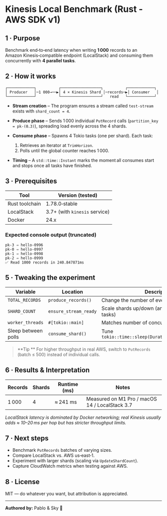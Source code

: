 # Kinesis Local Benchmark (Rust ‑ AWS SDK v1)

## 1 · Purpose

Benchmark end‑to‑end latency when writing **1 000** records to an Amazon Kinesis‑compatible endpoint (LocalStack) and consuming them concurrently with **4 parallel tasks**.

## 2 · How it works

```
┌────────────┐          ┌──────────────────┐          ┌────────────┐
│ Producer   │─1 000→──▶│ 4 × Kinesis Shard │─records─▶│ Consumer   │
└────────────┘          └──────────────────┘   read   └────────────┘
```

* **Stream creation** – The program ensures a stream called `test-stream` exists with `shard_count = 4`.
* **Produce phase** – Sends 1 000 individual `PutRecord` calls (`partition_key = pk‑(0‥3)`), spreading load evenly across the 4 shards.
* **Consume phase** – Spawns 4 Tokio tasks (one per shard). Each task:

    1. Retrieves an iterator at `TrimHorizon`.
    2. Polls until the global counter reaches 1 000.
* **Timing** – A `std::time::Instant` marks the moment all consumes start and stops once all tasks have finished.

## 3 · Prerequisites

| Tool           | Version (tested)              |
| -------------- | ----------------------------- |
| Rust toolchain | 1.78.0‑stable                 |
| LocalStack     | 3.7+ (with `kinesis` service) |
| Docker         | 24.x                          |


### Expected console output (truncated)

```text
pk-3 ⇒ hello-0996
pk-0 ⇒ hello-0997
pk-1 ⇒ hello-0998
pk-2 ⇒ hello-0999
✅ Read 1000 records in 240.847871ms
```

## 5 · Tweaking the experiment

| Variable            | Location              | Description                                          |
| ------------------- | --------------------- | ---------------------------------------------------- |
| `TOTAL_RECORDS`     | `produce_records()`   | Change the number of events produced                 |
| `SHARD_COUNT`       | `ensure_stream_ready` | Scale shards up/down (and adjust consumer tasks)     |
| `worker_threads`    | `#[tokio::main]`      | Matches number of concurrent shard readers           |
| Sleep between polls | `consume_shard()`     | Tune `tokio::time::sleep(Duration::from_millis(20))` |

> \*\*Tip \*\* For higher throughput in real AWS, switch to `PutRecords` (batch ≤ 500) instead of individual calls.

## 6 · Results & Interpretation

| Records | Shards | Runtime (ms) | Notes                                          |
| ------- | ------ | ------------ | ---------------------------------------------- |
| 1 000   | 4      | ≈ 241 ms     | Measured on M1 Pro / macOS 14 / LocalStack 3.7 |

*LocalStack latency is dominated by Docker networking; real Kinesis usually adds ≈ 10–20 ms per hop but has stricter throughput limits.*

## 7 · Next steps

* Benchmark `PutRecords` batches of varying sizes.
* Compare LocalStack vs. AWS us‑east‑1.
* Experiment with larger shards (scaling via `UpdateShardCount`).
* Capture CloudWatch metrics when testing against AWS.

## 8 · License

MIT — do whatever you want, but attribution is appreciated.

---

**Authored by:** Pablo & Sky 🤝
